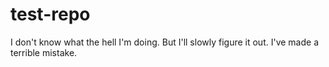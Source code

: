 # test-repo
I don't know what the hell I'm doing. But I'll slowly figure it out.
I've made a terrible mistake.
